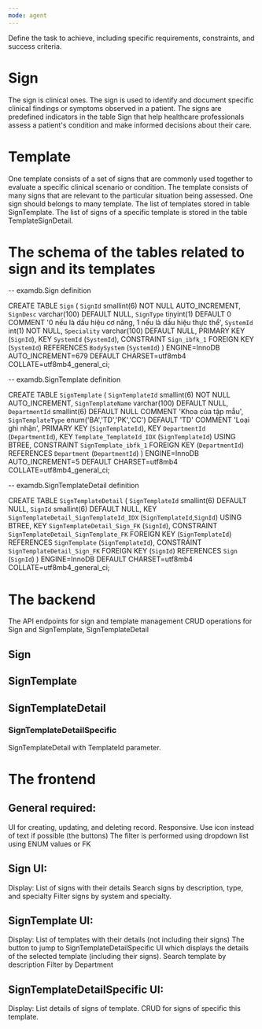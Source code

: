 ```yaml
---
mode: agent
---
```

Define the task to achieve, including specific requirements, constraints, and success criteria.
# Sign 
The sign is clinical ones.
The sign is used to identify and document specific clinical findings or symptoms observed in a patient.
The signs are predefined indicators in the table Sign that help healthcare professionals assess a patient's condition and make informed decisions about their care.
# Template
One template consists of a set of signs that are commonly used together to evaluate a specific clinical scenario or condition.
The template consists of many signs that are relevant to the particular situation being assessed.
One sign should belongs to many template.
The list of templates stored in table SignTemplate.
The list of signs of a specific template is stored in the table TemplateSignDetail.
# The schema of the tables related to sign and its templates
-- examdb.Sign definition

CREATE TABLE `Sign` (
  `SignId` smallint(6) NOT NULL AUTO_INCREMENT,
  `SignDesc` varchar(100) DEFAULT NULL,
  `SignType` tinyint(1) DEFAULT 0 COMMENT '0 nếu là dấu hiệu cơ năng, 1 nếu là dấu hiệu thực thể',
  `SystemId` int(1) NOT NULL,
  `Speciality` varchar(100) DEFAULT NULL,
  PRIMARY KEY (`SignId`),
  KEY `SystemId` (`SystemId`),
  CONSTRAINT `Sign_ibfk_1` FOREIGN KEY (`SystemId`) REFERENCES `BodySystem` (`SystemId`)
) ENGINE=InnoDB AUTO_INCREMENT=679 DEFAULT CHARSET=utf8mb4 COLLATE=utf8mb4_general_ci;

-- examdb.SignTemplate definition

CREATE TABLE `SignTemplate` (
  `SignTemplateId` smallint(6) NOT NULL AUTO_INCREMENT,
  `SignTemplateName` varchar(100) DEFAULT NULL,
  `DepartmentId` smallint(6) DEFAULT NULL COMMENT 'Khoa của tập mẫu',
  `SignTemplateType` enum('BA','TD','PK','CC') DEFAULT 'TD' COMMENT 'Loại ghi nhận',
  PRIMARY KEY (`SignTemplateId`),
  KEY `DepartmentId` (`DepartmentId`),
  KEY `Template_TemplateId_IDX` (`SignTemplateId`) USING BTREE,
  CONSTRAINT `SignTemplate_ibfk_1` FOREIGN KEY (`DepartmentId`) REFERENCES `Department` (`DepartmentId`)
) ENGINE=InnoDB AUTO_INCREMENT=5 DEFAULT CHARSET=utf8mb4 COLLATE=utf8mb4_general_ci;

-- examdb.SignTemplateDetail definition

CREATE TABLE `SignTemplateDetail` (
  `SignTemplateId` smallint(6) DEFAULT NULL,
  `SignId` smallint(6) DEFAULT NULL,
  KEY `SignTemplateDetail_SignTemplateId_IDX` (`SignTemplateId`,`SignId`) USING BTREE,
  KEY `SignTemplateDetail_Sign_FK` (`SignId`),
  CONSTRAINT `SignTemplateDetail_SignTemplate_FK` FOREIGN KEY (`SignTemplateId`) REFERENCES `SignTemplate` (`SignTemplateId`),
  CONSTRAINT `SignTemplateDetail_Sign_FK` FOREIGN KEY (`SignId`) REFERENCES `Sign` (`SignId`)
) ENGINE=InnoDB DEFAULT CHARSET=utf8mb4 COLLATE=utf8mb4_general_ci;
# The backend
The API endpoints for sign and template management
CRUD operations for Sign and SignTemplate, SignTemplateDetail
## Sign
## SignTemplate
## SignTemplateDetail
### SignTemplateDetailSpecific
SignTemplateDetail with TemplateId parameter.
# The frontend
## General required:
UI for creating, updating, and deleting record.
Responsive.
Use icon instead of text if possible (the buttons)
The filter is performed using dropdown list using ENUM values or FK
## Sign UI: 
Display: List of signs with their details
Search signs by description, type, and specialty
Filter signs by system and specialty.
## SignTemplate UI: 
Display: List of templates with their details (not including their signs)
The button to jump to SignTemplateDetailSpecific UI which displays the details of the selected template (including their signs).
Search template by description
Filter by Department
## SignTemplateDetailSpecific UI: 
Display: List details of signs of template.
CRUD for signs of specific this template.

